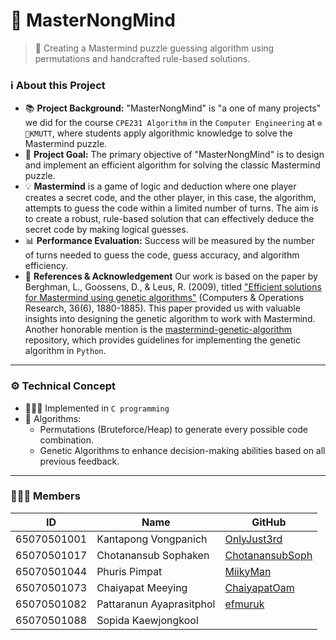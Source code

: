 # 🔮 MasterNongMind
> 👀 Creating a Mastermind puzzle guessing algorithm using permutations and handcrafted rule-based solutions.

### ℹ️ About this Project
- 📚 **Project Background:** "MasterNongMind" is "a one of many projects" we did for the course `CPE231 Algorithm` in the `Computer Engineering` at `⚙️🐜KMUTT`, where students apply algorithmic knowledge to solve the Mastermind puzzle.
- 🎯 **Project Goal:** The primary objective of "MasterNongMind" is to design and implement an efficient algorithm for solving the classic Mastermind puzzle.
- 💡 **Mastermind** is a game of logic and deduction where one player creates a secret code, and the other player, in this case, the algorithm, attempts to guess the code within a limited number of turns. The aim is to create a robust, rule-based solution that can effectively deduce the secret code by making logical guesses.
- 📊 **Performance Evaluation:** Success will be measured by the number of turns needed to guess the code, guess accuracy, and algorithm efficiency.
- 📄 **References & Acknowledgement** Our work is based on the paper by Berghman, L., Goossens, D., & Leus, R. (2009), titled ["Efficient solutions for Mastermind using genetic algorithms"](https://doi.org/10.1016/j.cor.2008.06.004) (Computers & Operations Research, 36(6), 1880-1885). This paper provided us with valuable insights into designing the genetic algorithm to work with Mastermind. Another honorable mention is the [mastermind-genetic-algorithm](https://github.com/blob42/mastermind-genetic-algorithm) repository, which provides guidelines for implementing the genetic algorithm in `Python`.

---

### ⚙️ Technical Concept 
- 🧑🏻‍💻 Implemented in `C programming`  
- 🤖 Algorithms:
  - Permutations (Bruteforce/Heap) to generate every possible code combination.
  - Genetic Algorithms to enhance decision-making abilities based on all previous feedback.
--- 

### 🧑🏻‍💻 Members

| ID          | Name                       | GitHub                                                |
| ----------- | -------------------------- | --------------------------------------------          |
| 65070501001 | Kantapong Vongpanich       | [OnlyJust3rd](https://github.com/OnlyJust3rd)         |
| 65070501017 | Chotanansub Sophaken       | [ChotanansubSoph](https://github.com/ChotanansubSoph) |
| 65070501044 | Phuris Pimpat              | [MiikyMan](https://github.com/MiikyMan)               |
| 65070501073 | Chaiyapat Meeying          | [ChaiyapatOam](https://github.com/ChaiyapatOam)       |
| 65070501082 | Pattaranun Ayaprasitphol   | [efmuruk](https://github.com/efmuruk)                 |
| 65070501088 | Sopida Kaewjongkool        |                                                       |
